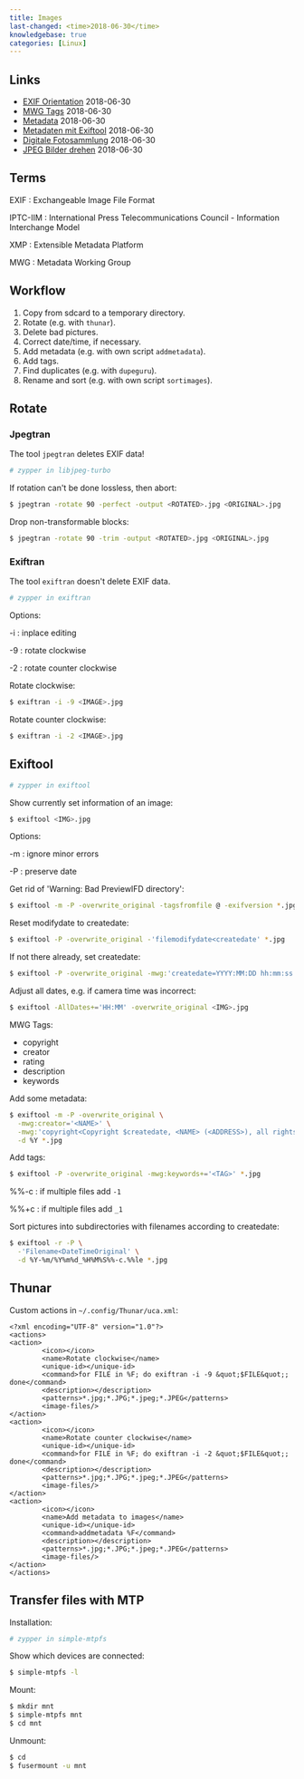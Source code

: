 ```yaml
---
title: Images
last-changed: <time>2018-06-30</time>
knowledgebase: true
categories: [Linux]
---
```

## Links

* [EXIF Orientation](http://www.impulseadventure.com/photo/exif-orientation.html) <time>2018-06-30</time>
* [MWG Tags](http://www.sno.phy.queensu.ca/~phil/exiftool/TagNames/MWG.html) <time>2018-06-30</time>
* [Metadata](http://www.photometadata.org/meta-resources-field-guide-to-metadata) <time>2018-06-30</time>
* [Metadaten mit Exiftool](http://www.linux-community.de/Internal/Artikel/Print-Artikel/LinuxUser/2010/09/Metainformationen-bearbeiten-und-Bilder-organisieren-mit-Exiftool) <time>2018-06-30</time>
* [Digitale Fotosammlung](http://www.gerhard.fr/DAM/deutsch.php) <time>2018-06-30</time>
* [JPEG Bilder drehen](http://www.linux-community.de/Internal/Artikel/Print-Artikel/LinuxUser/2005/10/JPEG-Bilder-automatisch-umbenennen-und-verlustlos-bearbeiten) <time>2018-06-30</time>

## Terms

EXIF
: Exchangeable Image File Format

IPTC-IIM
: International Press Telecommunications Council - Information Interchange Model

XMP
: Extensible Metadata Platform

MWG
: Metadata Working Group

## Workflow

1. Copy from sdcard to a temporary directory.
2. Rotate (e.g. with `thunar`).
3. Delete bad pictures.
4. Correct date/time, if necessary.
5. Add metadata (e.g. with own script `addmetadata`).
6. Add tags.
7. Find duplicates (e.g. with `dupeguru`).
8. Rename and sort (e.g. with own script `sortimages`).

## Rotate

### Jpegtran

The tool `jpegtran` deletes EXIF data!

``` sh
# zypper in libjpeg-turbo
```

If rotation can't be done lossless, then abort:

``` sh
$ jpegtran -rotate 90 -perfect -output <ROTATED>.jpg <ORIGINAL>.jpg
```

Drop non-transformable blocks:
``` sh
$ jpegtran -rotate 90 -trim -output <ROTATED>.jpg <ORIGINAL>.jpg
```

### Exiftran

The tool `exiftran` doesn't delete EXIF data.

``` sh
# zypper in exiftran
```

Options:

-i
: inplace editing

-9
: rotate clockwise

-2
: rotate counter clockwise

Rotate clockwise:

``` sh
$ exiftran -i -9 <IMAGE>.jpg
```

Rotate counter clockwise:

``` sh
$ exiftran -i -2 <IMAGE>.jpg
```

## Exiftool

``` sh
# zypper in exiftool
```

Show currently set information of an image:

``` sh
$ exiftool <IMG>.jpg
```

Options:

-m
: ignore minor errors

-P
: preserve date

Get rid of 'Warning: Bad PreviewIFD directory':

``` sh
$ exiftool -m -P -overwrite_original -tagsfromfile @ -exifversion *.jpg
```

Reset modifydate to createdate:

``` sh
$ exiftool -P -overwrite_original -'filemodifydate<createdate' *.jpg
```

If not there already, set createdate:

``` sh
$ exiftool -P -overwrite_original -mwg:'createdate=YYYY:MM:DD hh:mm:ss' <IMG>.jpg
```

Adjust all dates, e.g. if camera time was incorrect:

``` sh
$ exiftool -AllDates+='HH:MM' -overwrite_original <IMG>.jpg
```

MWG Tags:

* copyright
* creator
* rating
* description
* keywords

Add some metadata:

``` sh
$ exiftool -m -P -overwrite_original \
  -mwg:creator='<NAME>' \
  -mwg:'copyright<Copyright $createdate, <NAME> (<ADDRESS>), all rights reserved' \
  -d %Y *.jpg
```

Add tags:

``` sh
$ exiftool -P -overwrite_original -mwg:keywords+='<TAG>' *.jpg
```

%%-c
: if multiple files add `-1`

%%+c
: if multiple files add `_1`

Sort pictures into subdirectories with filenames according to createdate:

``` sh
$ exiftool -r -P \
  -'Filename<DateTimeOriginal' \
  -d %Y-%m/%Y%m%d_%H%M%S%%-c.%%le *.jpg
```

## Thunar

Custom actions in `~/.config/Thunar/uca.xml`:

``` text
<?xml encoding="UTF-8" version="1.0"?>
<actions>
<action>
        <icon></icon>
        <name>Rotate clockwise</name>
        <unique-id></unique-id>
        <command>for FILE in %F; do exiftran -i -9 &quot;$FILE&quot;; done</command>
        <description></description>
        <patterns>*.jpg;*.JPG;*.jpeg;*.JPEG</patterns>
        <image-files/>
</action>
<action>
        <icon></icon>
        <name>Rotate counter clockwise</name>
        <unique-id></unique-id>
        <command>for FILE in %F; do exiftran -i -2 &quot;$FILE&quot;; done</command>
        <description></description>
        <patterns>*.jpg;*.JPG;*.jpeg;*.JPEG</patterns>
        <image-files/>
</action>
<action>
        <icon></icon>
        <name>Add metadata to images</name>
        <unique-id></unique-id>
        <command>addmetadata %F</command>
        <description></description>
        <patterns>*.jpg;*.JPG;*.jpeg;*.JPEG</patterns>
        <image-files/>
</action>
</actions>
```

## Transfer files with MTP

Installation:

``` sh
# zypper in simple-mtpfs
```

Show which devices are connected:

``` sh
$ simple-mtpfs -l
```

Mount:

``` sh
$ mkdir mnt
$ simple-mtpfs mnt
$ cd mnt
```

Unmount:

``` sh
$ cd
$ fusermount -u mnt
```
